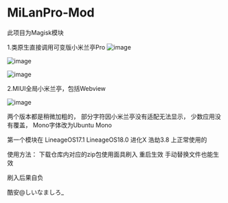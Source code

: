 # MiLanPro-Mod
此项目为Magisk模块

1.类原生直接调用可变版小米兰亭Pro
![image](https://github.com/Canyang1667/MiLanProMod/blob/main/image/Aosp.png)

![image](https://github.com/Canyang1667/MiLanProMod/blob/main/image/Aosp_1.png)

![image](https://github.com/Canyang1667/MiLanProMod/blob/main/image/Aosp_NeteaseMusic.png)

2.MIUI全局小米兰亭，包括Webview

![image](https://github.com/Canyang1667/MiLanProMod/blob/main/image/MIUI_WebView.jpg)

两个版本都是稍微加粗的，
部分字符因小米兰亭没有适配无法显示，
少数应用没有覆盖，
Mono字体改为Ubuntu Mono

第一个模块在
LineageOS17.1 LineageOS18.0 进化X 浩劫3.8
上正常使用的

使用方法：
下载仓库内对应的zip包使用面具刷入 重启生效
手动替换文件也能生效

刷入后果自负

酷安@しいなましろ_
